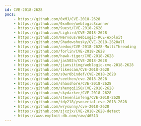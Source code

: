```yaml
---
id: CVE-2018-2628
pocs:
    - https://github.com/0xMJ/CVE-2018-2628
    - https://github.com/0xn0ne/weblogicScanner
    - https://github.com/9uest/CVE-2018-2628
    - https://github.com/Lighird/CVE-2018-2628
    - https://github.com/Nervous/WebLogic-RCE-exploit
    - https://github.com/Shadowshusky/CVE-2018-2628all
    - https://github.com/aedoo/CVE-2018-2628-MultiThreading
    - https://github.com/forlin/CVE-2018-2628
    - https://github.com/hawk-tiger/CVE-2018-2628
    - https://github.com/jas502n/CVE-2018-2628
    - https://github.com/jiansiting/weblogic-cve-2018-2628
    - https://github.com/likescam/CVE-2018-2628
    - https://github.com/s0wr0b1ndef/CVE-2018-2628
    - https://github.com/seethen/cve-2018-2628
    - https://github.com/shaoshore/CVE-2018-2628
    - https://github.com/shengqi158/CVE-2018-2628
    - https://github.com/skydarker/CVE-2018-2628
    - https://github.com/stevenlinfeng/CVE-2018-2628
    - https://github.com/tdy218/ysoserial-cve-2018-2628
    - https://github.com/wrysunny/cve-2018-2628
    - https://github.com/zjxzjx/CVE-2018-2628-detect
    - https://www.exploit-db.com/raw/46513
---
```

